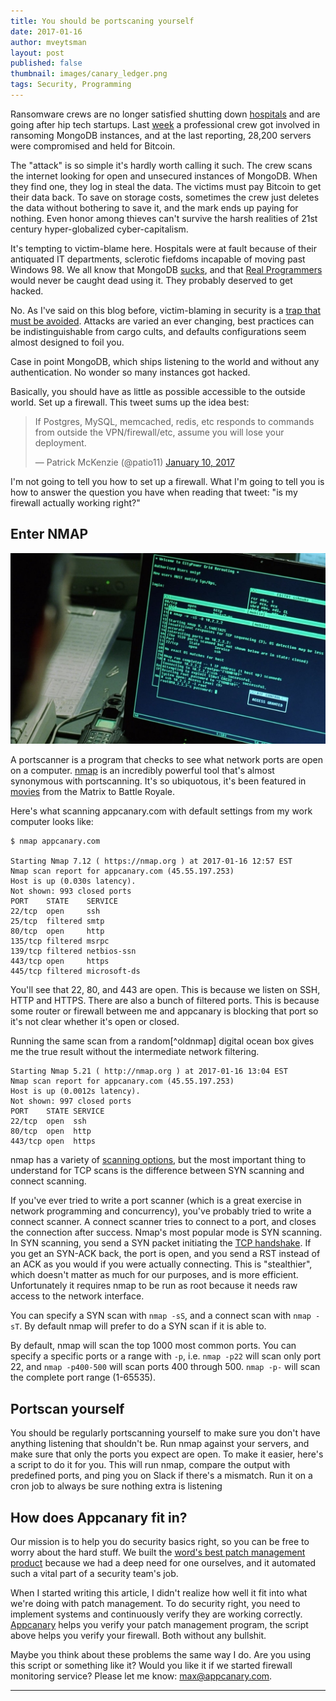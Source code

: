 ```yaml
---
title: You should be portscaning yourself
date: 2017-01-16
author: mveytsman
layout: post
published: false
thumbnail: images/canary_ledger.png
tags: Security, Programming
---
```


Ransomware crews are no longer satisfied shutting down [hospitals](https://www.wired.com/2016/03/ransomware-why-hospitals-are-the-perfect-targets/) and are going after hip tech startups. Last [week](https://www.bleepingcomputer.com/news/security/mongodb-apocalypse-professional-ransomware-group-gets-involved-infections-reach-28k-servers/) a professional crew got involved in ransoming MongoDB instances, and at the last reporting, 28,200 servers were compromised and held for Bitcoin.

The "attack" is so simple it's hardly worth calling it such. The crew scans the internet looking for open and unsecured instances of MongoDB. When they find one, they log in steal the data. The victims must pay Bitcoin to get their data back. To save on storage costs, sometimes the crew just deletes the data without bothering to save it, and the mark ends up paying for nothing. Even honor among thieves can't survive the harsh realities of 21st century hyper-globalized cyber-capitalism.

It's tempting to victim-blame here. Hospitals were at fault because of their antiquated IT departments, sclerotic fiefdoms incapable of moving past Windows 98. We all know that MongoDB [sucks](http://cryto.net/~joepie91/blog/2015/07/19/why-you-should-never-ever-ever-use-mongodb/), and that [Real Programmers](http://www.catb.org/jargon/html/story-of-mel.html) would never be caught dead using it. They probably deserved to get hacked.

No. As I've said on this blog before, victim-blaming in security is a [trap that must be avoided](https://blog.appcanary.com/2016/mirai-botnet-security-broken.html). Attacks are varied an ever changing, best practices can be indistinguishable from cargo cults, and defaults configurations seem almost designed to foil you.

Case in point MongoDB, which ships listening to the world and without any authentication. No wonder so many instances got hacked.

Basically, you should have as little as possible accessible to the outside world. Set up a firewall. This tweet sums up the idea best:

<blockquote class="twitter-tweet" data-lang="en"><p lang="en" dir="ltr">If Postgres, MySQL, memcached, redis, etc responds to commands from outside the VPN/firewall/etc, assume you will lose your deployment.</p>&mdash; Patrick McKenzie (@patio11) <a href="https://twitter.com/patio11/status/818728480661590018">January 10, 2017</a></blockquote>
<script async src="//platform.twitter.com/widgets.js" charset="utf-8"></script>

I'm not going to tell you how to set up a firewall. What I'm going to tell you is how to answer the question you have when reading that tweet: "is my firewall actually working right?"

## Enter NMAP

![trinity using nmap](images/trinity_nmap.jpg)

A portscanner is a program that checks to see what network ports are open on a computer. [nmap](https://nmap.org/) is an incredibly powerful tool that's almost synonymous with portscanning. It's so ubiquotous, it's been featured in [movies](https://nmap.org/movies/) from the Matrix to Battle Royale.

Here's what scanning appcanary.com with default settings from my work computer looks like:

```
$ nmap appcanary.com

Starting Nmap 7.12 ( https://nmap.org ) at 2017-01-16 12:57 EST
Nmap scan report for appcanary.com (45.55.197.253)
Host is up (0.030s latency).
Not shown: 993 closed ports
PORT    STATE    SERVICE
22/tcp  open     ssh
25/tcp  filtered smtp
80/tcp  open     http
135/tcp filtered msrpc
139/tcp filtered netbios-ssn
443/tcp open     https
445/tcp filtered microsoft-ds
```

You'll see that 22, 80, and 443 are open. This is because we listen on SSH, HTTP and HTTPS. There are also a bunch of filtered ports. This is because some router or firewall between me and appcanary is blocking that port so it's not clear whether it's open or closed. 

Running the same scan from a random[^oldnmap] digital ocean box gives me the true result without the intermediate network filtering.

```
Starting Nmap 5.21 ( http://nmap.org ) at 2017-01-16 13:04 EST
Nmap scan report for appcanary.com (45.55.197.253)
Host is up (0.0012s latency).
Not shown: 997 closed ports
PORT    STATE SERVICE
22/tcp  open  ssh
80/tcp  open  http
443/tcp open  https
```

nmap has a variety of [scanning options](https://nmap.org/book/man-port-scanning-techniques.html), but the most important thing to understand for TCP scans is the difference between SYN scanning and connect scanning.

If you've ever tried to write a port scanner (which is a great exercise in network programming and concurrency), you've probably tried to write a connect scanner. A connect scanner tries to connect to a port, and closes the connection after success. Nmap's most popular mode is SYN scanning. In SYN scanning, you send a SYN packet initiating the [TCP handshake](https://en.wikipedia.org/wiki/Transmission_Control_Protocol#Connection_establishment). If you get an SYN-ACK back, the port is open, and you send a RST instead of an ACK as you would if you were actually connecting. This is "stealthier", which doesn't matter as much for our purposes, and is more efficient. Unfortunately it requires nmap to be run as root because it needs raw access to the network interface.

You can specify a SYN scan with `nmap -sS`, and a connect scan with `nmap -sT`. By default nmap will prefer to do a SYN scan if it is able to.

By default, nmap will scan the top 1000 most common ports. You can specify a specific ports or a range with `-p`, i.e. `nmap -p22` will scan only port 22, and `nmap -p400-500` will scan ports 400 through 500. `nmap -p-` will scan the complete port range (1-65535).


## Portscan yourself

You should be regularly portscanning yourself to make sure you don't have anything listening that shouldn't be. Run nmap against your servers, and make sure that only the ports you expect are open. To make it easier, here's a script to do it for you. This will run nmap, compare the output with predefined ports, and ping you on Slack if there's a mismatch. Run it on a cron job to always be sure nothing extra is listening


<script src="https://gist.github.com/mveytsman/7a3366e69401fae6e9a4f9eaf0d3f9b1.js"></script>

## How does Appcanary fit in?

Our mission is to help you do security basics right, so you can be free to worry about the hard stuff. We built the [word's best patch management product](https://appcanary.com) because we had a deep need for one ourselves, and it automated such a vital part of a security team's job.

When I started writing this article, I didn't realize how well it fit into what we're doing with patch management. To do security right, you need to implement systems and continuously verify they are working correctly. [Appcanary](https://appcanary.com) helps you verify your patch management program, the script above helps you verify your firewall. Both without any bullshit.

Maybe you think about these problems the same way I do. Are you using this script or something like it? Would you like it if we started firewall monitoring service? Please let me know: [max@appcanary.com](mailto:max@appcanary.com).

--- 
[^oldmap]: If you're observant, you may have noticed that this version of nmap is much older than te one on my work computer. If you're really observant, you may have noticed that it has a [vulnerability](https://appcanary.com/vulns/35319).




